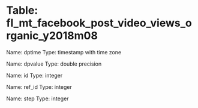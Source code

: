 Table: fl_mt_facebook_post_video_views_organic_y2018m08
=======================================================

Name: dptime
Type: timestamp with time zone

Name: dpvalue
Type: double precision

Name: id
Type: integer

Name: ref_id
Type: integer

Name: step
Type: integer

